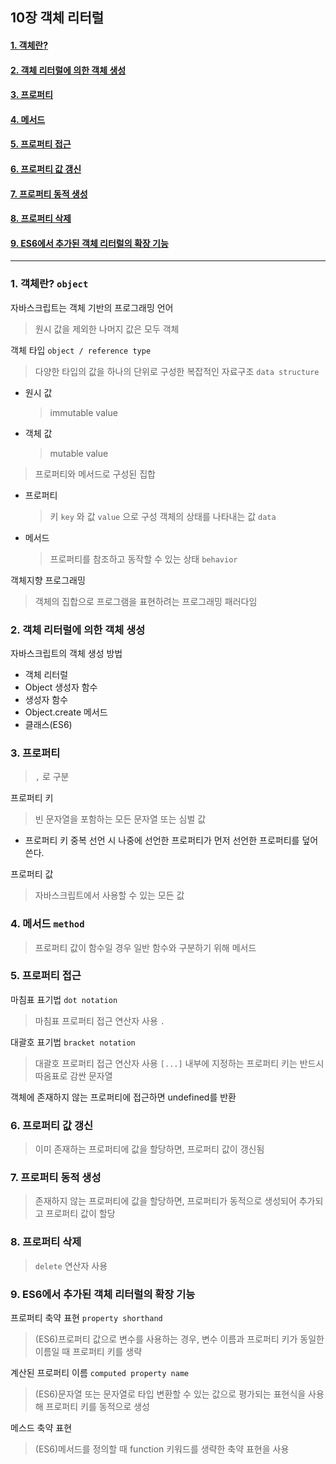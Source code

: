 ## 10장 객체 리터럴

#### [1. 객체란?](#1-객체란?-1)
#### [2. 객체 리터럴에 의한 객체 생성](#2-객체-리터럴에-의한-객체-생성-1)
#### [3. 프로퍼티](#3-프로퍼티-1)
#### [4. 메서드](#4-메서드-1)
#### [5. 프로퍼티 접근](#5-프로퍼티-접근-1)
#### [6. 프로퍼티 값 갱신](#6-프로퍼티-값-갱신-1)
#### [7. 프로퍼티 동적 생성](#7-프로퍼티-동적-생성-1)
#### [8. 프로퍼티 삭제](#8-프로퍼티-삭제-1)
#### [9. ES6에서 추가된 객체 리터럴의 확장 기능](#9-ES6에서-추가된-객체-리터럴의-확장-기능-1)

***

### 1. 객체란? `object`
 자바스크립트는 객체 기반의 프로그래밍 언어
  > 원시 값을 제외한 나머지 값은 모두 객체

 객체 타입 `object / reference type`
  > 다양한 타입의 값을 하나의 단위로 구성한 복잡적인 자료구조 `data structure`
   - 원시 값
     > immutable value
   - 객체 값
     > mutable value

  > 프로퍼티와 메서드로 구성된 집합
   - 프로퍼티
     > 키 `key` 와 값 `value` 으로 구성
     > 객체의 상태를 나타내는 값 `data`
   - 메서드
     > 프로퍼티를 참조하고 동작할 수 있는 상태 `behavior`

 객체지향 프로그래밍
  > 객체의 집합으로 프로그램을 표현하려는 프로그래밍 패러다임
             
  
### 2. 객체 리터럴에 의한 객체 생성

 자바스크립트의 객체 생성 방법
  - 객체 리터럴
  - Object 생성자 함수
  - 생성자 함수
  - Object.create 메서드
  - 클래스(ES6)


### 3. 프로퍼티
 > `,` 로 구분

 프로퍼티 키
  > 빈 문자열을 포함하는 모든 문자열 또는 심벌 값

  - 프로퍼티 키 중복 선언 시 나중에 선언한 프로퍼티가 먼저 선언한 프로퍼티를 덮어쓴다.

 프로퍼티 값
  > 자바스크립트에서 사용할 수 있는 모든 값

 
### 4. 메서드 `method`
 > 프로퍼티 값이 함수일 경우 일반 함수와 구분하기 위해 메서드


### 5. 프로퍼티 접근
 마침표 표기법 `dot notation`
  > 마침표 프로퍼티 접근 연산자 사용 `.`   

 대괄호 표기법 `bracket notation`
  > 대괄호 프로퍼티 접근 연산자 사용 `[...]`
  > 내부에 지정하는 프로퍼티 키는 반드시 따옴표로 감싼 문자열

 객체에 존재하지 않는 프로퍼티에 접근하면 undefined를 반환


### 6. 프로퍼티 값 갱신
 > 이미 존재하는 프로퍼티에 값을 할당하면, 프로퍼티 값이 갱신됨


### 7. 프로퍼티 동적 생성
 > 존재하지 않는 프로퍼티에 값을 할당하면, 프로퍼티가 동적으로 생성되어 추가되고 프로퍼티 값이 할당


### 8. 프로퍼티 삭제
 > `delete` 연산자 사용


### 9. ES6에서 추가된 객체 리터럴의 확장 기능
 프로퍼티 축약 표현 `property shorthand`
  > (ES6)프로퍼티 값으로 변수를 사용하는 경우, 변수 이름과 프로퍼티 키가 동일한 이름일 때 프로퍼티 키를 생략

 계산된 프로퍼티 이름 `computed property name`
  > (ES6)문자열 또는 문자열로 타입 변환할 수 있는 값으로 평가되는 표현식을 사용해 프로퍼티 키를 동적으로 생성
 
 메스드 축약 표현
  > (ES6)메서드를 정의할 때 function 키워드를 생략한 축약 표현을 사용